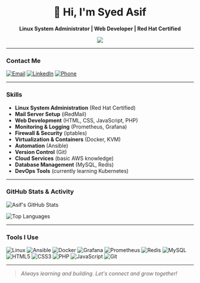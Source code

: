 <h1 align="center">
  👋 Hi, I'm Syed Asif
</h1>

<p align="center">
  <b>Linux System Administrator | Web Developer | Red Hat Certified</b>
</p>

<p align="center">
  <img src="https://img.shields.io/badge/Red%20Hat-Certified-EE0000?style=for-the-badge&logo=redhat&logoColor=white"/>
</p>

---

###  Contact Me

[![Email](https://img.shields.io/badge/-Email-D14836?style=flat-square&logo=gmail&logoColor=white)](mailto:calltoasif27@gmail.com)
[![LinkedIn](https://img.shields.io/badge/-LinkedIn-0077B5?style=flat-square&logo=linkedin&logoColor=white)](https://www.linkedin.com/in/syedasif27)
[![Phone](https://img.shields.io/badge/-7094966796-000000?style=flat-square&logo=phone&logoColor=white)](tel:7094966796)

---

###  Skills

- **Linux System Administration** (Red Hat Certified)
- **Mail Server Setup** (iRedMail)
- **Web Development** (HTML, CSS, JavaScript, PHP)
- **Monitoring & Logging** (Prometheus, Grafana)
- **Firewall & Security** (iptables)
- **Virtualization & Containers** (Docker, KVM)
- **Automation** (Ansible)
- **Version Control** (Git)
- **Cloud Services** (basic AWS knowledge)
- **Database Management** (MySQL, Redis)
- **DevOps Tools** (currently learning Kubernetes)

---

###  GitHub Stats & Activity

![Asif's GitHub Stats](https://github-readme-stats.vercel.app/api?username=syedasif27&show_icons=true&theme=red&icon_color=EE0000&title_color=EE0000)

![Top Languages](https://github-readme-stats.vercel.app/api/top-langs/?username=syedasif27&layout=compact&theme=red)

---

###  Tools I Use

![Linux](https://img.shields.io/badge/-Linux-FCC624?style=flat-square&logo=linux&logoColor=black)
![Ansible](https://img.shields.io/badge/-Ansible-EE0000?style=flat-square&logo=ansible&logoColor=white)
![Docker](https://img.shields.io/badge/-Docker-2496ED?style=flat-square&logo=docker&logoColor=white)
![Grafana](https://img.shields.io/badge/-Grafana-F46800?style=flat-square&logo=grafana&logoColor=white)
![Prometheus](https://img.shields.io/badge/-Prometheus-E6522C?style=flat-square&logo=prometheus&logoColor=white)
![Redis](https://img.shields.io/badge/-Redis-DC382D?style=flat-square&logo=redis&logoColor=white)
![MySQL](https://img.shields.io/badge/-MySQL-4479A1?style=flat-square&logo=mysql&logoColor=white)
![HTML5](https://img.shields.io/badge/-HTML5-E34F26?style=flat-square&logo=html5&logoColor=white)
![CSS3](https://img.shields.io/badge/-CSS3-1572B6?style=flat-square&logo=css3&logoColor=white)
![PHP](https://img.shields.io/badge/-PHP-777BB4?style=flat-square&logo=php&logoColor=white)
![JavaScript](https://img.shields.io/badge/-JavaScript-F7DF1E?style=flat-square&logo=javascript&logoColor=black)
![Git](https://img.shields.io/badge/-Git-F05032?style=flat-square&logo=git&logoColor=white)

---

>  _Always learning and building. Let's connect and grow together!_

